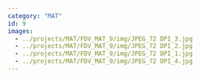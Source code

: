 ```yaml
---
category: "MAT"
id: 9
images:
  - ../projects/MAT/FDV_MAT_9/img/JPEG_72 DPI_3.jpg
  - ../projects/MAT/FDV_MAT_9/img/JPEG_72 DPI_2.jpg
  - ../projects/MAT/FDV_MAT_9/img/JPEG_72 DPI_1.jpg
  - ../projects/MAT/FDV_MAT_9/img/JPEG_72 DPI_4.jpg
---
```

